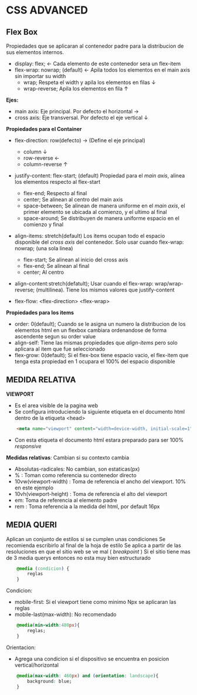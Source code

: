 # CSS ADVANCED

## Flex Box

Propiedades que se aplicaran al contenedor padre para la distribucion de sus elementos internos.
- display: flex;  <- Cada elemento de este contenedor sera un flex-item
- flex-wrap: nowrap; (default)  <- Apila todos los elementos en el main axis sin importar su width
	- wrap; Respeta el width y apila los elementos en filas ↓
	- wrap-reverse; Apila los elementos en fila ↑

**Ejes:**
- main axis: Eje principal. Por defecto el horizontal →
- cross axis: Eje transversal. Por defecto el eje vertical ↓

**Propiedades para el Container**
- flex-direction: row(defecto) → (Define el eje principal)
	- column ↓
	- row-reverse ←
	- column-reverse ↑

- justify-content: flex-start; (default) Propiedad para el *main axis*, alinea los elementos respecto al flex-start
	- flex-end; Respecto al final
	- center; Se alinean al centro del main axis
	- space-between; Se alinean de manera uniforme en el *main axis*, el primer elemento se ubicada al comienzo, y el ultimo al final
	- space-around; Se distribuyen de manera uniforme espacio en el comienzo y final

- align-items: stretch(default) Los items ocupan todo el espacio disponible del *cross axis* del contenedor. Solo usar cuando flex-wrap: nowrap; (una sola linea)
	- flex-start; Se alinean al inicio del cross axis
	- flex-end; Se alinean al final
	- center; Al centro

- align-content:stretch(defatult);  Usar cuando el flex-wrap: wrap/wrap-reverse; (multilinea). Tiene los mismos valores que justify-content

- flex-flow: \<flex-direction> \<flex-wrap>

**Propiedades para los items**
- order: 0(default); Cuando se le asigna un numero la distribucion de los elementos html en un flexbox cambiara ordenandose de forma ascendente segun su order value
- align-self:  Tiene las mismas propiedades que *align-items* pero solo aplicara al item que fue seleccionado
- flex-grow: 0(default); Si el flex-box tiene espacio vacio, el flex-item que tenga esta propiedad en 1 ocupara el 100% del espacio disponible


## MEDIDA RELATIVA

**VIEWPORT**
- Es el area visible de la pagina web
- Se configura introduciendo la siguiente etiqueta en el documento html dentro de la etiqueta \<head>
```html
	<meta name="viewport" content="width=device-width, initial-scale=1">
```
- Con esta etiqueta el documento html estara preparado para ser 100% *responsive*

**Medidas relativas**: Cambian si su contexto cambia
- Absolutas-radicales: No cambian, son estaticas(px)
- % : Toman como referencia su contenedor directo
- 10vw(viewport-width) : Toma de referencia el ancho del viewport. 10% en este ejemplo
- 10vh(viewport-height) : Toma de referencia el alto del viewport
- em: Toma de referencia al elemento padre
- rem : Toma referencia a la medida del html, por default 16px

## MEDIA QUERI

Aplican un conjunto de estilos si se cumplen unas condiciones
Se recomienda escribirlo al final de la hoja de estilo
Se aplica a partir de las resoluciones en que el sitio web se ve mal ( *breakpoint* )
Si el sitio tiene mas de 3 media querys entonces no esta muy bien estructurado

```css
	@media (condicion) {
		reglas
	}
```

Condicion:
- mobile-first: Si el viewport tiene como minimo Npx se aplicaran las reglas
- mobile-last(max-width): No recomendado
```css
	@media(min-width:480px){
		reglas;
	}
```

Orientacion:
- Agrega una condicion si el dispositivo se encuentra en posicion vertical/horizontal
```css
	@media(max-width: 460px) and (orientation: landscape){
		background: blue;
	}
```


